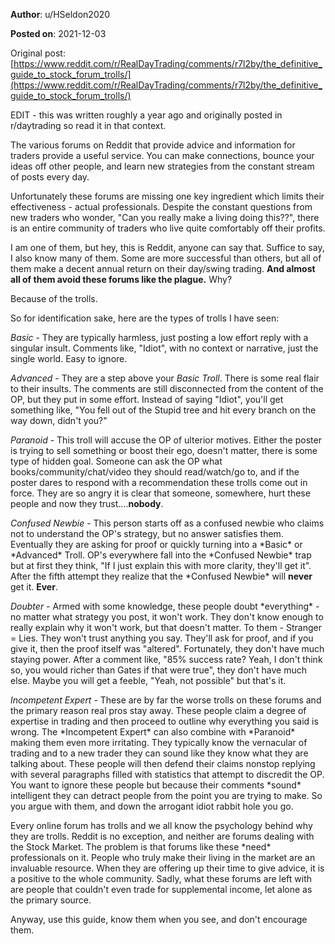 **Author**: u/HSeldon2020

**Posted on**: 2021-12-03

Original post: [https://www.reddit.com/r/RealDayTrading/comments/r7l2by/the_definitive_guide_to_stock_forum_trolls/](https://www.reddit.com/r/RealDayTrading/comments/r7l2by/the_definitive_guide_to_stock_forum_trolls/)


EDIT - this was written roughly a year ago and originally posted in r/daytrading so read it in that context. 

The various forums on Reddit that provide advice and information for traders provide a useful service. You can make connections, bounce your ideas off other people, and learn new strategies from the constant stream of posts every day.

Unfortunately these forums are missing one key ingredient which limits their effectiveness - actual professionals. Despite the constant questions from new traders who wonder, "Can you really make a living doing this??", there is an entire community of traders who live quite comfortably off their profits.

I am one of them, but hey, this is Reddit, anyone can say that. Suffice to say, I also know many of them. Some are more successful than others, but all of them make a decent annual return on their day/swing trading. **And almost all of them avoid these forums like the plague.** Why?

Because of the trolls.

So for identification sake, here are the types of trolls I have seen:

*Basic* \- They are typically harmless, just posting a low effort reply with a singular insult. Comments like, "Idiot", with no context or narrative, just the single world. Easy to ignore.

*Advanced* \- They are a step above your *Basic Troll*. There is some real flair to their insults. The comments are still disconnected from the content of the OP, but they put in some effort. Instead of saying "Idiot", you'll get something like, "You fell out of the Stupid tree and hit every branch on the way down, didn't you?"

*Paranoid* \- This troll will accuse the OP of ulterior motives. Either the poster is trying to sell something or boost their ego, doesn't matter, there is some type of hidden goal. Someone can ask the OP what books/community/chat/video they should read/watch/go to, and if the poster dares to respond with a recommendation these trolls come out in force. They are so angry it is clear that someone, somewhere, hurt these people and now they trust....**nobody**.

*Confused Newbie* \- This person starts off as a confused newbie who claims not to understand the OP's strategy, but no answer satisfies them. Eventually they are asking for proof or quickly turning into a \*Basic\* or \*Advanced\* Troll. OP's everywhere fall into the \*Confused Newbie\* trap but at first they think, "If I just explain this with more clarity, they'll get it". After the fifth attempt they realize that the \*Confused Newbie\* will **never** get it. **Ever**.

*Doubter* \- Armed with some knowledge, these people doubt \*everything\* - no matter what strategy you post, it won't work. They don't know enough to really explain why it won't work, but that doesn't matter. To them - Stranger = Lies. They won't trust anything you say. They'll ask for proof, and if you give it, then the proof itself was "altered". Fortunately, they don't have much staying power. After a comment like, "85% success rate? Yeah, I don't think so, you would richer than Gates if that were true", they don't have much else. Maybe you will get a feeble, "Yeah, not possible" but that's it.

*Incompetent Expert* \- These are by far the worse trolls on these forums and the primary reason real pros stay away. These people claim a degree of expertise in trading and then proceed to outline why everything you said is wrong. The \*Incompetent Expert\* can also combine with \*Paranoid\* making them even more irritating. They typically know the vernacular of trading and to a new trader they can sound like they know what they are talking about. These people will then defend their claims nonstop replying with several paragraphs filled with statistics that attempt to discredit the OP. You want to ignore these people but because their comments \*sound\* intelligent they can detract people from the point you are trying to make. So you argue with them, and down the arrogant idiot rabbit hole you go.

Every online forum has trolls and we all know the psychology behind why they are trolls. Reddit is no exception, and neither are forums dealing with the Stock Market. The problem is that forums like these \*need\* professionals on it. People who truly make their living in the market are an invaluable resource. When they are offering up their time to give advice, it is a positive to the whole community. Sadly, what these forums are left with are people that couldn't even trade for supplemental income, let alone as the primary source.

Anyway, use this guide, know them when you see, and don't encourage them.